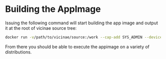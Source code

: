 # Building the AppImage

Issuing the following command will start building the app image and output it at the root of vicinae source tree:

```bash
docker run -v/path/to/vicinae/source:/work --cap-add SYS_ADMIN --device /dev/fuse appimage-builder -c 'make clean && make appimage'
```

From there you should be able to execute the appimage on a variety of distributions. 
